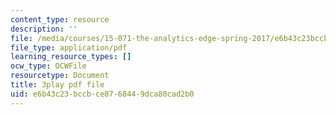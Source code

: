 ```yaml
---
content_type: resource
description: ''
file: /media/courses/15-071-the-analytics-edge-spring-2017/e6b43c23bccbce8768449dca80cad2b0_1-_pwzJ8nPw.pdf
file_type: application/pdf
learning_resource_types: []
ocw_type: OCWFile
resourcetype: Document
title: 3play pdf file
uid: e6b43c23-bccb-ce87-6844-9dca80cad2b0
---
```

